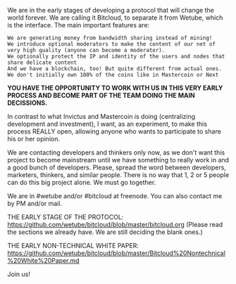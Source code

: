 We are in the early stages of developing a protocol that will change the world forever.
We are calling it Bitcloud, to separate it from Wetube, which is the interface. The main important features are:

    We are generating money from bandwidth sharing instead of mining!
    We introduce optional moderators to make the content of our net of very high quality (anyone can become a moderator).
    We optionally protect the IP and identity of the users and nodes that share delicate content
    And we have a blockchain, too! But quite different from actual ones.
    We don't initially own 100% of the coins like in Mastercoin or Next


**YOU HAVE THE OPPORTUNITY TO WORK WITH US IN THIS VERY EARLY PROCESS AND BECOME PART OF THE  TEAM DOING THE MAIN DECISSIONS.**

In contrast to what Invictus and Mastercoin is doing (centralizing development and investment), I want, as an experiment, to make this process REALLY open, allowing anyone who wants to participate to share his or her opinion.

We are contacting developers and thinkers only now, as we don't want this project to become mainstream until we have something to really work in and a good bunch of developers.
Please, spread the word between developers, marketers, thinkers, and similar people. There is no way that 1, 2 or 5 people can do this big project alone. We must go together.

We are in #wetube and/or #bitcloud at freenode. You can also contact me by PM and/or mail.

THE EARLY STAGE OF THE PROTOCOL:
https://github.com/wetube/bitcloud/blob/master/bitcloud.org
(Please read the sections we already have. We are still deciding the blank ones.)

THE EARLY NON-TECHNICAL WHITE PAPER:
https://github.com/wetube/bitcloud/blob/master/Bitcloud%20Nontechnical%20White%20Paper.md

Join us!
